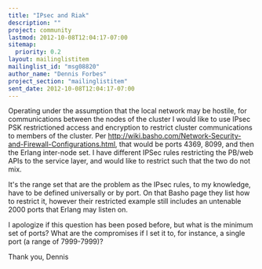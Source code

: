 ```yaml
---
title: "IPsec and Riak"
description: ""
project: community
lastmod: 2012-10-08T12:04:17-07:00
sitemap:
  priority: 0.2
layout: mailinglistitem
mailinglist_id: "msg08820"
author_name: "Dennis Forbes"
project_section: "mailinglistitem"
sent_date: 2012-10-08T12:04:17-07:00
---
```



Operating under the assumption that the local network may be hostile, for
communications between the nodes of the cluster I would like to use IPsec
PSK restrictioned access and encryption to restrict cluster communications
to members of the cluster. Per
http://wiki.basho.com/Network-Security-and-Firewall-Configurations.html,
that would be ports 4369, 8099, and then the Erlang inter-node set. I have
different IPSec rules restricting the PB/web APIs to the service layer, and
would like to restrict such that the two do not mix.

It's the range set that are the problem as the IPsec rules, to my
knowledge, have to be defined universally or by port. On that Basho page
they list how to restrict it, however their restricted example still
includes an untenable 2000 ports that Erlang may listen on.

I apologize if this question has been posed before, but what is the minimum
set of ports? What are the compromises if I set it to, for instance, a
single port (a range of 7999-7999)?

Thank you,
Dennis
